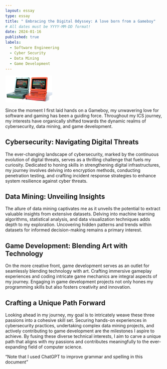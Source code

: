 ```yaml
---
layout: essay
type: essay
title: " Embracing the Digital Odyssey: A love born from a Gameboy"
# All dates must be YYYY-MM-DD format!
date: 2024-01-16
published: true
labels:
  - Software Engineering
  - Cyber Security
  - Data Mining
  - Game Development
---
```


<img width="150px" class="rounded float-start pe-4" src="../img/gameboy.jpg">

Since the moment I first laid hands on a Gameboy, my unwavering love for software and gaming has been a guiding force. Throughout my ICS journey, my interests have organically shifted towards the dynamic realms of cybersecurity, data mining, and game development.

## Cybersecurity: Navigating Digital Threats
The ever-changing landscape of cybersecurity, marked by the continuous evolution of digital threats, serves as a thrilling challenge that fuels my curiosity. Dedicated to honing skills in strengthening digital infrastructures, my journey involves delving into encryption methods, conducting penetration testing, and crafting incident response strategies to enhance system resilience against cyber threats.

## Data Mining: Unveiling Insights
The allure of data mining captivates me as it unveils the potential to extract valuable insights from extensive datasets. Delving into machine learning algorithms, statistical analysis, and data visualization techniques adds depth to my exploration. Uncovering hidden patterns and trends within datasets for informed decision-making remains a primary interest.

## Game Development: Blending Art with Technology
On the more creative front, game development serves as an outlet for seamlessly blending technology with art. Crafting immersive gameplay experiences and coding intricate game mechanics are integral aspects of my journey. Engaging in game development projects not only hones my programming skills but also fosters creativity and innovation.

## Crafting a Unique Path Forward
Looking ahead in my journey, my goal is to intricately weave these three passions into a cohesive skill set. Securing hands-on experiences in cybersecurity practices, undertaking complex data mining projects, and actively contributing to game development are the milestones I aspire to achieve. By fusing these diverse technical interests, I aim to carve a unique path that aligns with my passions and contributes meaningfully to the ever-expanding field of computer science.

“Note that I used ChatGPT to improve grammar and spelling in this document”
